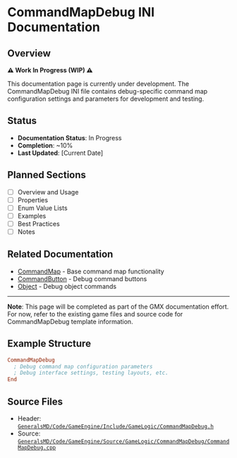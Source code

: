 # CommandMapDebug INI Documentation

## Overview

**⚠️ Work In Progress (WIP) ⚠️**

This documentation page is currently under development. The CommandMapDebug INI file contains debug-specific command map configuration settings and parameters for development and testing.

## Status

- **Documentation Status**: In Progress
- **Completion**: ~10%
- **Last Updated**: [Current Date]

## Planned Sections

- [ ] Overview and Usage
- [ ] Properties
- [ ] Enum Value Lists
- [ ] Examples
- [ ] Best Practices
- [ ] Notes

## Related Documentation

- [CommandMap](CommandMap.md) - Base command map functionality
- [CommandButton](CommandButton.md) - Debug command buttons
- [Object](Object.md) - Debug object commands

---

**Note**: This page will be completed as part of the GMX documentation effort. For now, refer to the existing game files and source code for CommandMapDebug template information.

## Example Structure

```ini
CommandMapDebug
  ; Debug command map configuration parameters
  ; Debug interface settings, testing layouts, etc.
End
```

## Source Files

- Header: [`GeneralsMD/Code/GameEngine/Include/GameLogic/CommandMapDebug.h`](../GeneralsMD/Code/GameEngine/Include/GameLogic/CommandMapDebug.h)
- Source: [`GeneralsMD/Code/GameEngine/Source/GameLogic/CommandMapDebug/CommandMapDebug.cpp`](../GeneralsMD/Code/GameEngine/Source/GameLogic/CommandMapDebug/CommandMapDebug.cpp)
